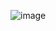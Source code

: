 
![image](https://user-images.githubusercontent.com/40594069/143452417-f5085675-f7e4-478d-98ab-a8b62ea49ceb.png)
